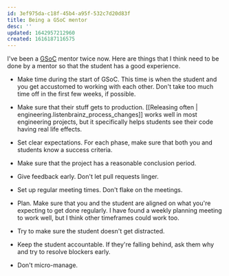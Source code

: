```yaml
---
id: 3ef975da-c18f-45b4-a95f-532c7d20d83f
title: Being a GSoC mentor
desc: ''
updated: 1642957212960
created: 1616187116575
---
```


I've been a [GSoC](https://summerofcode.withgoogle.com) mentor twice now.
Here are things that I think need to be done by a mentor
so that the student has a good experience.

- Make time during the start of GSoC. This time is when the student and you get accustomed to working with each
  other. Don't take too much time off in the first few weeks, if possible.

- Make sure that their stuff gets to production. [[Releasing often | engineering.listenbrainz_process_changes]]
  works well in most engineering projects, but it specifically helps students see their code having real life effects.

- Set clear expectations. For each phase, make sure that both you and students know a success criteria.

- Make sure that the project has a reasonable conclusion period.

- Give feedback early. Don't let pull requests linger.

- Set up regular meeting times. Don't flake on the meetings.

- Plan. Make sure that you and the student are aligned on what you're expecting to get done regularly. I have found
  a weekly planning meeting to work well, but I think other timeframes could work too.

- Try to make sure the student doesn't get distracted.

- Keep the student accountable. If they're falling behind, ask them why and try to resolve blockers early.

- Don't micro-manage.
